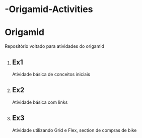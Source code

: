 # -Origamid-Activities

<h1>Origamid</h1>
<nav>Repositório voltado para atividades do origamid</nav>

<ol>
    <li><h2>Ex1</h2> <p>Atividade básica de conceitos iniciais</p></li>
    <li><h2>Ex2</h2> <p>Atividade básica com links</p></li>
    <li><h2>Ex3</h2> <p>Atividade utilizando Grid e Flex, section de compras de bike</p></li>
</ol>